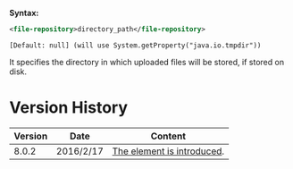 **Syntax:**

```xml
<file-repository>directory_path</file-repository>
```

`[Default: null] (will use System.getProperty("java.io.tmpdir"))`

It specifies the directory in which uploaded files will be stored, if
stored on disk.

# Version History

| Version | Date      | Content                                                               |
|---------|-----------|-----------------------------------------------------------------------|
| 8.0.2   | 2016/2/17 | [The element is introduced](http://tracker.zkoss.org/browse/ZK-3105). |
